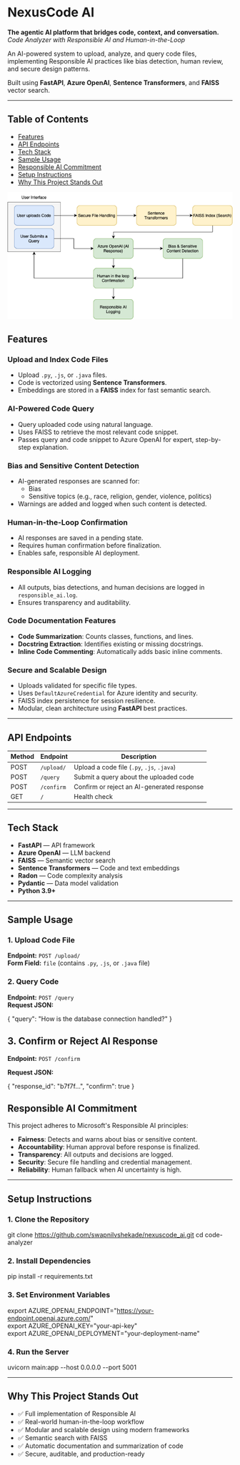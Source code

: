 # NexusCode AI  
**The agentic AI platform that bridges code, context, and conversation.**  
*Code Analyzer with Responsible AI and Human-in-the-Loop*

An AI-powered system to upload, analyze, and query code files, implementing Responsible AI practices like bias detection, human review, and secure design patterns.

Built using **FastAPI**, **Azure OpenAI**, **Sentence Transformers**, and **FAISS** vector search.

---

## Table of Contents

- [Features](#features)
- [API Endpoints](#api-endpoints)
- [Tech Stack](#tech-stack)
- [Sample Usage](#sample-usage)
- [Responsible AI Commitment](#responsible-ai-commitment)
- [Setup Instructions](#setup-instructions)
- [Why This Project Stands Out](#why-this-project-stands-out)



![alt text](Architecture.png)

## Features

### Upload and Index Code Files

- Upload `.py`, `.js`, or `.java` files.
- Code is vectorized using **Sentence Transformers**.
- Embeddings are stored in a **FAISS** index for fast semantic search.

### AI-Powered Code Query

- Query uploaded code using natural language.
- Uses FAISS to retrieve the most relevant code snippet.
- Passes query and code snippet to Azure OpenAI for expert, step-by-step explanation.

### Bias and Sensitive Content Detection

- AI-generated responses are scanned for:
  - Bias
  - Sensitive topics (e.g., race, religion, gender, violence, politics)
- Warnings are added and logged when such content is detected.

### Human-in-the-Loop Confirmation

- AI responses are saved in a pending state.
- Requires human confirmation before finalization.
- Enables safe, responsible AI deployment.

### Responsible AI Logging

- All outputs, bias detections, and human decisions are logged in `responsible_ai.log`.
- Ensures transparency and auditability.

### Code Documentation Features

- **Code Summarization**: Counts classes, functions, and lines.
- **Docstring Extraction**: Identifies existing or missing docstrings.
- **Inline Code Commenting**: Automatically adds basic inline comments.

### Secure and Scalable Design

- Uploads validated for specific file types.
- Uses `DefaultAzureCredential` for Azure identity and security.
- FAISS index persistence for session resilience.
- Modular, clean architecture using **FastAPI** best practices.

---

## API Endpoints

| Method | Endpoint     | Description                                 |
|--------|--------------|---------------------------------------------|
| POST   | `/upload/`   | Upload a code file (`.py`, `.js`, `.java`)  |
| POST   | `/query`     | Submit a query about the uploaded code      |
| POST   | `/confirm`   | Confirm or reject an AI-generated response  |
| GET    | `/`          | Health check                                |

---

## Tech Stack

- **FastAPI** — API framework  
- **Azure OpenAI** — LLM backend  
- **FAISS** — Semantic vector search  
- **Sentence Transformers** — Code and text embeddings  
- **Radon** — Code complexity analysis  
- **Pydantic** — Data model validation  
- **Python 3.9+**

---

## Sample Usage

### 1. Upload Code File

**Endpoint:** `POST /upload/`  
**Form Field:** `file` (contains `.py`, `.js`, or `.java` file)

### 2. Query Code

**Endpoint:** `POST /query`  
**Request JSON:**

{
  "query": "How is the database connection handled?"
}


## 3. Confirm or Reject AI Response

**Endpoint:** `POST /confirm`

**Request JSON:**

{
  "response_id": "b7f7f...",
  "confirm": true
}


## Responsible AI Commitment

This project adheres to Microsoft's Responsible AI principles:

- **Fairness**: Detects and warns about bias or sensitive content.
- **Accountability**: Human approval before response is finalized.
- **Transparency**: All outputs and decisions are logged.
- **Security**: Secure file handling and credential management.
- **Reliability**: Human fallback when AI uncertainty is high.

---

## Setup Instructions

### 1. Clone the Repository

git clone https://github.com/swapnilvshekade/nexuscode_ai.git
cd code-analyzer

### 2. Install Dependencies

pip install -r requirements.txt

### 3. Set Environment Variables

export AZURE_OPENAI_ENDPOINT="https://your-endpoint.openai.azure.com/"  
export AZURE_OPENAI_KEY="your-api-key"  
export AZURE_OPENAI_DEPLOYMENT="your-deployment-name"

### 4. Run the Server

uvicorn main:app --host 0.0.0.0 --port 5001

---

## Why This Project Stands Out

- ✅ Full implementation of Responsible AI  
- ✅ Real-world human-in-the-loop workflow  
- ✅ Modular and scalable design using modern frameworks  
- ✅ Semantic search with FAISS  
- ✅ Automatic documentation and summarization of code  
- ✅ Secure, auditable, and production-ready  
